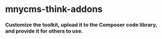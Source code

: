# mnycms-think-addons
### Customize the toolkit, upload it to the Composer code library, and provide it for others to use.